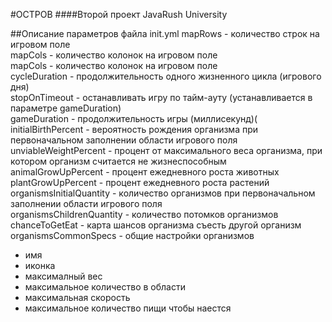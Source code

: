 #ОСТРОВ
####Второй проект JavaRush University

##Описание параметров файла init.yml
mapRows - количество строк на игровом поле<br>
mapCols - количество колонок на игровом поле<br>
mapCols - количество колонок на игровом поле<br>
cycleDuration - продолжительность одного жизненного цикла (игрового дня)<br>
stopOnTimeout - останавливать игру по тайм-ауту (устанавливается в параметре gameDuration)<br>
gameDuration - продолжительность игры (миллисекунд)(<br>
initialBirthPercent - вероятность рождения организма при первоначальном заполнении области игрового поля<br>
unviableWeightPercent - процент от максимального веса организма, при котором организм считается не жизнеспособным<br>
animalGrowUpPercent - процент ежедневного роста животных<br>
plantGrowUpPercent - процент ежедневного роста растений<br>
organismsInitialQuantity - количество организмов при первоначальном заполнении области игрового поля<br>
organismsChildrenQuantity - количество потомков организмов<br>
chanceToGetEat - карта шансов организма съесть другой организм<br>
organismsCommonSpecs - общие настройки организмов 
* имя
* иконка
* максималный вес
* максимальное количество в области
* максимальная скорость
* максимальное количество пищи чтобы наестся